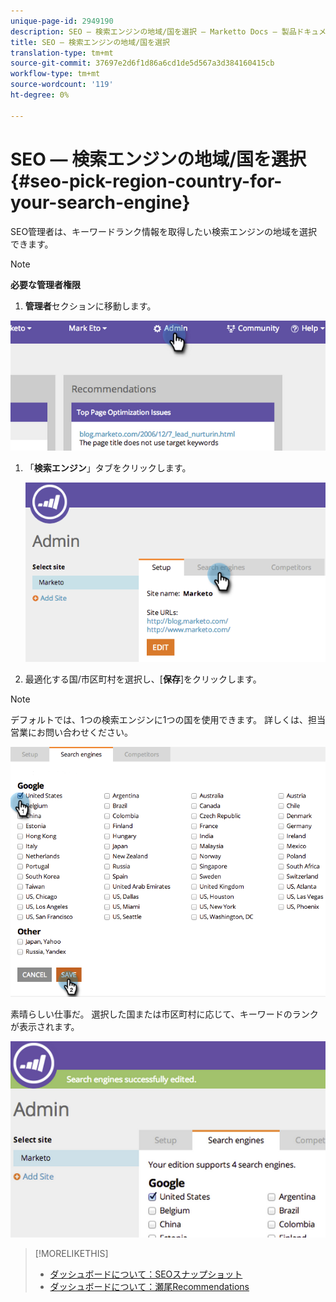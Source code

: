 ```yaml
---
unique-page-id: 2949190
description: SEO — 検索エンジンの地域/国を選択 — Marketto Docs — 製品ドキュメント
title: SEO — 検索エンジンの地域/国を選択
translation-type: tm+mt
source-git-commit: 37697e2d6f1d86a6cd1de5d567a3d384160415cb
workflow-type: tm+mt
source-wordcount: '119'
ht-degree: 0%

---
```



# SEO — 検索エンジンの地域/国を選択{#seo-pick-region-country-for-your-search-engine}

SEO管理者は、キーワードランク情報を取得したい検索エンジンの地域を選択できます。

>[!NOTE]
>
>**必要な管理者権限**

1. **管理者**&#x200B;セクションに移動します。

![](assets/image2014-9-17-21-3a6-3a43.png)

1. 「**検索エンジン**」タブをクリックします。

   ![](assets/image2014-9-17-21-3a7-3a25.png)

1. 最適化する国/市区町村を選択し、[**保存**]をクリックします。

>[!NOTE]
>
>デフォルトでは、1つの検索エンジンに1つの国を使用できます。 詳しくは、担当営業にお問い合わせください。

![](assets/image2014-9-17-21-3a8-3a8.png)

素晴らしい仕事だ。 選択した国または市区町村に応じて、キーワードのランクが表示されます。

![](assets/image2014-9-17-21-3a8-3a15.png)

>[!MORELIKETHIS]
>
>* [ダッシュボードについて：SEOスナップショット](/help/marketo/product-docs/additional-apps/seo/understanding-seo/understanding-the-seo-dashboard-seo-snapshot.md)
>* [ダッシュボードについて：瀬尾Recommendations](/help/marketo/product-docs/additional-apps/seo/understanding-seo/understanding-the-seo-dashboard-seo-recommendations.md)


